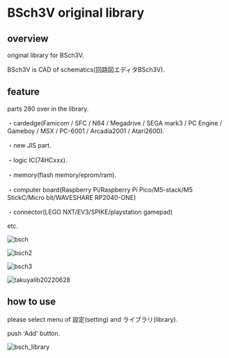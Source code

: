 # BSch3V original library

## overview

original library for BSch3V.

BSch3V is CAD of schematics(回路図エディタBSch3V).

## feature

parts 280 over in the library.

・cardedge(Famicom / SFC / N64 / Megadrive / SEGA mark3 / PC Engine / Gameboy / MSX / PC-6001 / Arcadia2001 / Atari2600).

・new JIS part.

・logic IC(74HCxxx).

・memory(flash memory/eprom/ram).

・computer board(Raspberry Pi/Raspberry Pi Pico/M5-stack/M5 StickC/Micro bit/WAVESHARE RP2040-ONE)

・connector(LEGO NXT/EV3/SPIKE/playstation gamepad)

etc.

![bsch](https://user-images.githubusercontent.com/5597377/136212846-b60715c2-c8dc-49f7-b355-56c606ed71b1.png)

![bsch2](https://user-images.githubusercontent.com/5597377/136323493-1eb8a512-421b-4b12-a20a-a7f7409f48bd.png)

![bsch3](https://user-images.githubusercontent.com/5597377/136349536-11621739-c4c3-44ff-a19d-cca8fee21ab7.png)

![takuyalib20220628](https://user-images.githubusercontent.com/5597377/176022810-2bc8b99b-e1ef-480f-b0ee-d2e0db22596b.png)

## how to use

please select menu of 設定(setting) and ライブラリ(library). 

push 'Add' button.

![bsch_library](https://user-images.githubusercontent.com/5597377/136212857-5eb969d9-c9f3-4b1d-af7a-fa736b46b057.png)
